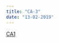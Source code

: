 ```yaml
---
title: "CA-3"
date: "13-02-2019"
---
```

<!--ca_begin-->
[CA1](https://docs.google.com/document/d/13TM3p2zq4u3cieJtIYQTnQaN7gYspyk9EIYxX0D_JgA/edit?usp=sharing)
<!--ca_end-->


